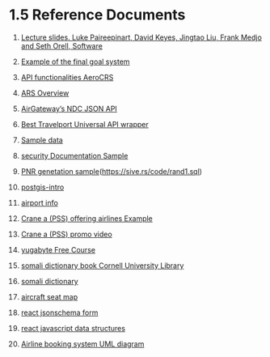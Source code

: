 # 1.5 Reference Documents

1. [Lecture slides.
   Luke Paireepinart, David Keyes, Jingtao Liu, Frank Medjo and Seth Orell, Software
   ](https://pdfcoffee.com/download/software-requirements-specification-for-airline-flight-booking-system-software-requirements-specification-for-airline-flight-booking-system-pdf-free.html)
2. [Example of the final goal system](https://www.lemax.net/)

3. [API functionalities AeroCRS](https://docs.aerocrs.com/reference/getairlines-1)

3. [ARS Overview](https://fasrsmall634.weebly.com/disadvantages-of-manual-airline-reservation-system.html)

1. [AirGateway’s NDC JSON API](https://dev-guides.airgateway.net/)

1. [Best Travelport Universal API wrapper](https://github.com/Travelport-Ukraine/uapi-json)

1. [Sample data](http://www.lsv.fr/~sirangel/teaching/dataset/index.html)

1. [security Documentation Sample](https://duffel.com/security)

1. [PNR genetation sample](https://sive.rs/rand1)(<https://sive.rs/code/rand1.sql>)

1. [postgis-intro](https://postgis.net/workshops/zh_Hans/postgis-intro/geography.html)

1. [airport info](https://www.airportcoder.com/)

1. [Crane a (PSS) offering airlines Example](https://crane.aero/)

1. [Crane a (PSS) promo video](https://youtu.be/kppIlGPEYT4)

1. [yugabyte Free Course](https://university.yugabyte.com/enrollments)

1. [somali dictionary book Cornell University Library](https://archive.org/details/cu31924026888820/page/143/mode/1up?view=theater)

1. [somali dictionary](https://www.lexilogos.com/english/somali_dictionary.htm)

1. [aircraft seat map](https://github.com/sjova/aircraft-seat-map)

1. [react jsonschema form](https://github.com/rjsf-team/react-jsonschema-form)

1. [react javascript data structures](https://profy.dev/article/javascript-data-structures)

1. [Airline booking system UML diagram](https://www.freeprojectz.com/uml-diagram/airline-booking-system-uml-diagram) 
